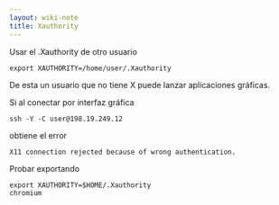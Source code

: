 ```yaml
---
layout: wiki-note
title: Xauthority
---
```

Usar el .Xauthority de otro usuario

    export XAUTHORITY=/home/user/.Xauthority

De esta un usuario que no tiene X puede lanzar aplicaciones gráficas.

Si al conectar por interfaz gráfica

    ssh -Y -C user@198.19.249.12

obtiene el error

    X11 connection rejected because of wrong authentication.

Probar exportando

    export XAUTHORITY=$HOME/.Xauthority
    chromium
